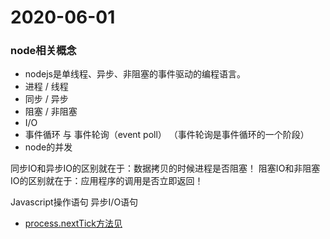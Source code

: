 # 2020-06-01

### node相关概念
- nodejs是单线程、异步、非阻塞的事件驱动的编程语言。
- 进程 / 线程
- 同步 / 异步
- 阻塞 / 非阻塞
- I/O
- 事件循环 与 事件轮询（event poll） （事件轮询是事件循环的一个阶段）
- node的并发

同步IO和异步IO的区别就在于：数据拷贝的时候进程是否阻塞！
阻塞IO和非阻塞IO的区别就在于：应用程序的调用是否立即返回！

Javascript操作语句
异步I/O语句

- [process.nextTick方法见](./day16.md)
